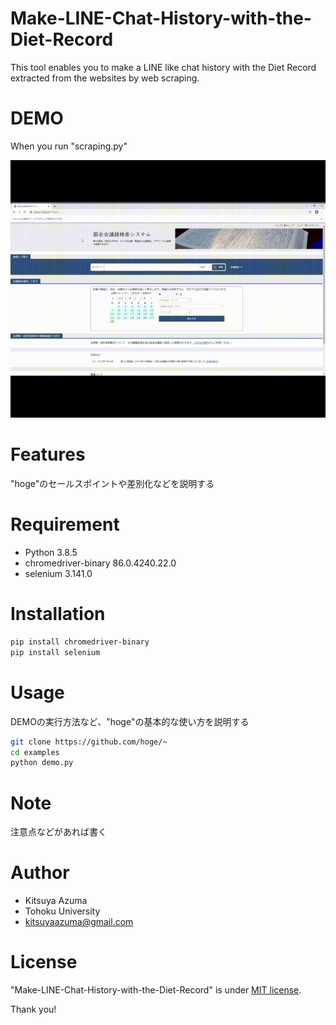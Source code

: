 ﻿# Make-LINE-Chat-History-with-the-Diet-Record

This tool enables you to make a LINE like chat history with the Diet Record extracted from the websites by web scraping.

# DEMO

When you run "scraping.py"

![scraping.py](./demo.gif)

# Features

"hoge"のセールスポイントや差別化などを説明する

# Requirement

* Python 3.8.5
* chromedriver-binary 86.0.4240.22.0
* selenium 3.141.0

# Installation

```bash
pip install chromedriver-binary
pip install selenium
```

# Usage

DEMOの実行方法など、"hoge"の基本的な使い方を説明する

```bash
git clone https://github.com/hoge/~
cd examples
python demo.py
```

# Note

注意点などがあれば書く

# Author

* Kitsuya Azuma
* Tohoku University
* kitsuyaazuma@gmail.com

# License

"Make-LINE-Chat-History-with-the-Diet-Record" is under [MIT license](https://en.wikipedia.org/wiki/MIT_License).


Thank you!
